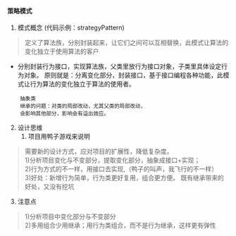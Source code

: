 #### 策略模式 
1. 模式概念 (代码示例：strategyPattern)
> 定义了算法族，分别封装起来，让它们之间可以互相替换，此模式让算法的变化独立于使用算法的客户
* 分别封装行为接口，实现算法族，父类里放行为接口对象，子类里具体设定行为对象。
   原则就是：分离变化部分，封装接口，基于接口编程各种功能，此模式让行为算法的变化独立于算法的使用者。

``` text 
    抽象类
    继承的问题：对类的局部改动，尤其父类的局部改动，
    会影响其他部分，影响会有溢出效应。
```

2. 设计思维
   1) 项目用鸭子游戏来说明
>   需要新的设计方式，应对项目的扩展性，降低复杂度。  
>   1)分析项目变化与不变部分，提取变化部分，抽象成接口+实现；  
>   2)行为方式的不一样，用接口去实现,（鸭子的叫声，我飞行的不一样）  
>   3)好处：新增行为简单，行为类更好复用，组合更方便。
>      既有继承带来的好处，又没有挖坑

3. 注意点  
> 1)分析项目中变化部分与不变部分  
> 2)多用组合少用继承；用行为类组合，而不是行为继承，这样更有弹性

